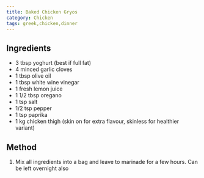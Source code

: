 ```yaml
---
title: Baked Chicken Gryos
category: Chicken
tags: greek,chicken,dinner
---
```


## Ingredients

- 3 tbsp yoghurt (best if full fat)
- 4 minced garlic cloves
- 1 tbsp olive oil
- 1 tbsp white wine vinegar
- 1 fresh lemon juice
- 1 1/2 tbsp oregano
- 1 tsp salt
- 1/2 tsp pepper
- 1 tsp paprika
- 1 kg chicken thigh (skin on for extra flavour, skinless for healthier variant)

## Method

1. Mix all ingredients into a bag and leave to marinade for a few hours. Can be
   left overnight also

